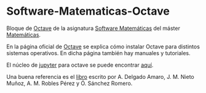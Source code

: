 # Software-Matematicas-Octave
Bloque de [Octave](https://www.gnu.org/software/octave/) de la asignatura [Software Matemáticas](http://masteres.ugr.es/doctomat/pages/info_academica/guias_docentes/2018/306/%21) del máster [Matemáticas](http://masteres.ugr.es/doctomat/).

En la página oficial de [Octave](https://www.gnu.org/software/octave) se explica cómo instalar Octave para distintos sistemas operativos. En dicha página también hay manuales y tutoriales.

El núcleo de [jupyter](https://www.jupyter.org) para octave se puede encontrar [aquí](https://github.com/Calysto/octave_kernel).

Una buena referencia es el [libro](http://www.ugr.es/~jjmnieto/MNBOctave.html) escrito por A. Delgado Amaro, J. M. Nieto Muñoz, A. M. Robles Pérez y Ó. Sánchez Romero.

